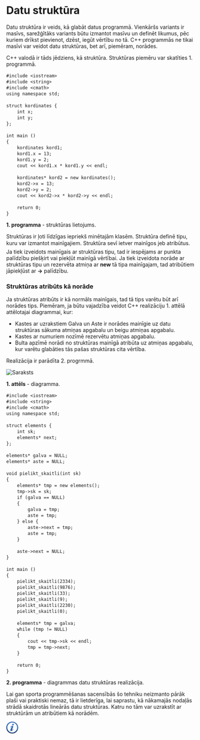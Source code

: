 # Datu struktūra

Datu struktūra ir veids, kā glabāt datus programmā. Vienkāršs variants ir masīvs, sarežģītāks variants būtu izmantot masīvu un definēt likumus, pēc kuriem drīkst pievienot, dzēst, iegūt vērtību no tā. C++ programmās ne tikai masīvi var veidot datu struktūras, bet arī, piemēram, norādes.

C++ valodā ir tāds jēdziens, kā struktūra. Struktūras piemēru var skatīties 1. programmā.

```
#include <iostream>
#include <string>
#include <cmath>
using namespace std;

struct kordinates {
    int x;
    int y;
};

int main ()
{
    kordinates kord1;
    kord1.x = 13;
    kord1.y = 2;
    cout << kord1.x * kord1.y << endl;

    kordinates* kord2 = new kordinates();
    kord2->x = 13;
    kord2->y = 2;
    cout << kord2->x * kord2->y << endl;

    return 0;
}
```

**1. programma** - struktūras lietojums.

Struktūras ir ļoti līdzīgas iepriekš minētajām klasēm. Struktūra definē tipu, kuru var izmantot mainīgajiem. Struktūra sevī ietver mainīgos jeb atribūtus. Ja tiek izveidots mainīgais ar struktūras tipu, tad ir iespējams ar punkta palīdzību piešķirt vai piekļūt mainīgā vērtībai. Ja tiek izveidota norāde ar struktūras tipu un rezervēta atmiņa ar **new** tā tipa mainīgajam, tad atribūtiem jāpiekļūst ar **->** palīdzību.

### Struktūras atribūts kā norāde

Ja struktūras atribūts ir kā normāls mainīgais, tad tā tips varētu būt arī norādes tips. Piemēram, ja būtu vajadzība veidot C++ realizāciju 1. attēlā attēlotajai diagrammai, kur:

- Kastes ar uzrakstiem Galva un Aste ir norādes mainīgie uz datu struktūras sākuma atmiņas apgabalu un beigu atmiņas apgabalu.
- Kastes ar numuriem nozīmē rezervētu atmiņas apgabalu.
- Bulta apzīmē norādi no struktūras mainīgā atribūta uz atmiņas apgabalu, kur varētu glabāties tās pašas struktūras cita vērtība.

Realizācija ir parādīta 2. progrmmā.

![Saraksts](/media/theory/list.png)

**1. attēls** - diagramma.

```
#include <iostream>
#include <string>
#include <cmath>
using namespace std;

struct elements {
    int sk;
    elements* next;
};

elements* galva = NULL;
elements* aste = NULL;

void pielikt_skaitli(int sk)
{
    elements* tmp = new elements();
    tmp->sk = sk;
    if (galva == NULL)
    {
        galva = tmp;
        aste = tmp;
    } else {
        aste->next = tmp;
        aste = tmp;
    }

    aste->next = NULL;
}

int main ()
{
    pielikt_skaitli(2334);
    pielikt_skaitli(9876);
    pielikt_skaitli(33);
    pielikt_skaitli(9);
    pielikt_skaitli(2230);
    pielikt_skaitli(0);

    elements* tmp = galva;
    while (tmp != NULL)
    {
        cout << tmp->sk << endl;
        tmp = tmp->next;
    }

    return 0;
}
```

**2. programma** - diagrammas datu struktūras realizācija.

Lai gan sporta programmēšanas sacensībās šo tehniku neizmanto pārāk plaši vai praktiski nemaz, tā ir lietderīga, lai saprastu, kā nākamajās nodaļās strādā skaidrotās lineārās datu struktūras. Katru no tām var uzrakstīt ar struktūrām un atribūtiem kā norādēm.

<a href="http://www.cplusplus.com/doc/tutorial/structures/" target="_blank">![Vairāk informācija](/media/theory/information.png)</a>